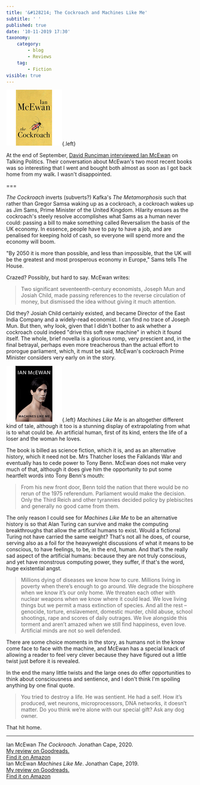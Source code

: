 ```yaml
---
title: '&#128214; The Cockroach and Machines Like Me'
subtitle: ' '
published: true
date: '10-11-2019 17:30'
taxonomy:
    category:
        - blog
        - Reviews
    tag:
        - Fiction
visible: true
---
```


![book cover](cockroach.png){.left}  

At the end of September, [David Runciman interviewed Ian McEwan](https://www.talkingpoliticspodcast.com/blog/2019/192-ian-mcewan) on Talking Politics. Their conversation about McEwan's two most recent books was so interesting that I went and bought both almost as soon as I got back home from my walk. I wasn't disappointed.

===

*The Cockroach* inverts (subverts?) Kafka's *The Metamorphosis* such that rather than Gregor Samsa waking up as a cockroach, a cockroach wakes up as Jim Sams, Prime Minister of the United Kingdom. Hilarity ensues as the cockroach's steely resolve accomplishes what Sams as a human never could: passing a bill to make something called Reversalism the basis of the UK economy. In essence, people have to pay to have a job, and are penalised for keeping hold of cash, so everyone will spend more and the economy will boom.

"By 2050 it is more than possible, and less than impossible, that the UK will be the greatest and most prosperous economy in Europe," Sams tells The House.

Crazed? Possibly, but hard to say. McEwan writes:

> Two significant seventeenth-century economists, Joseph Mun and Josiah Child, made passing references to the reverse circulation of money, but dismissed the idea without giving it much attention.

Did they? Josiah Child certainly existed, and became Director of the East India Company and a widely-read economist. I can find no trace of Joseph Mun. But then, why look, given that I didn't bother to ask whether a cockroach could indeed "drive this soft new machine" in which it found itself. The whole, brief novella is a glorious romp, very prescient and, in the final betrayal, perhaps even more treacherous than the actual effort to prorogue parliament, which, it must be said, McEwan's cockroach Prime Minister considers very early on in the story.

![book cover](machines-like-me.png){.left} *Machines Like Me* is an altogether different kind of tale, although it too is a stunning display of extrapolating from what is to what could be. An artificial human, first of its kind, enters the life of a loser and the woman he loves.

The book is billed as science fiction, which it is, and as an alternative history, which it need not be. Mrs Thatcher loses the Falklands War and eventually has to cede power to Tony Benn. McEwan does not make very much of that, although it does give him the opportunity to put some heartfelt words into Tony Benn's mouth:

> From his new front door, Benn told the nation that there would be no rerun of the 1975 referendum. Parliament would make the decision. Only the Third Reich and other tyrannies decided policy by plebiscites and generally no good came from them.

The only reason I could see for *Machines Like Me* to be an alternative history is so that Alan Turing can survive and make the computing breakthroughs that allow the artifical humans to exist. Would a fictional Turing not have carried the same weight? That's not all he does, of course, serving also as a foil for the heavyweight discussions of what it means to be conscious, to have feelings, to be, in the end, human. And that's the really sad aspect of the artificial humans: because they are not truly conscious, and yet have monstrous computing power, they suffer, if that's the word, huge existential angst.

> Millions dying of diseases we know how to cure. Millions living in poverty when there’s enough to go around. We degrade the biosphere when we know it’s our only home. We threaten each other with nuclear weapons when we know where it could lead. We love living things but we permit a mass extinction of species. And all the rest – genocide, torture, enslavement, domestic murder, child abuse, school shootings, rape and scores of daily outrages. We live alongside this torment and aren’t amazed when we still find happiness, even love. Artificial minds are not so well defended.

There are some choice moments in the story, as humans not in the know come face to face with the machine, and McEwan has a special knack of allowing a reader to feel very clever because they have figured out a little twist just before it is revealed.

In the end the many little twists and the large ones do offer opportunities to think about consciousness and sentience, and I don't think I'm spoiling anything by one final quote.

> You tried to destroy a life. He was sentient. He had a self. How it’s produced, wet neurons, microprocessors, DNA networks, it doesn’t matter. Do you think we’re alone with our special gift? Ask any dog owner.

That hit home.

----
<div class="citation">
Ian McEwan <i>The Cockroach</i>. Jonathan Cape, 2020.
</div>

<div class="flex flex-row w-full">
<div class="flex w-1/2 ">
<a href="https://www.goodreads.com/review/show/3008041467">My review on Goodreads.</a>
</div>

<div class="flex w-1/2 ">
<a href="https://www.amazon.com/Cockroach-Ian-McEwan-ebook/dp/B07Y7JB6XZ/ref=as_li_ss_tl?ie=UTF8&linkCode=ll1&tag=agricubiodivw-20&linkId=2450e9bbc52d7e7c9329d51510c4796b&language=en_US">Find it on Amazon</a>
</div>
</div>

<div class="citation">
Ian McEwan <i>Machines Like Me</i>. Jonathan Cape, 2019.
</div>

<div class="flex flex-row w-full">
<div class="flex w-1/2 ">
<a href="https://www.goodreads.com/review/show/3013460555">My review on Goodreads.</a>
</div>

<div class="flex w-1/2 ">
<a href="https://www.amazon.com/Machines-Like-Me-Ian-McEwan/dp/1529111250/ref=as_li_ss_tl?_encoding=UTF8&qid=1573322223&sr=1-1&linkCode=ll1&tag=agricubiodivw-20&linkId=c260f1f9f50e37e463a2369890f6f15c&language=en_US">Find it on Amazon</a>
</div>
</div>


